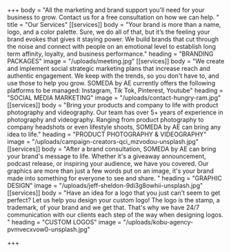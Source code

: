 +++
body = "All the marketing and brand support you'll need for your business to grow. Contact us for a free consultation on how we can help. "
title = "Our Services"
[[services]]
body = "Your brand is more than a name, logo, and a color palette. Sure, we do all of that, but it’s the feeling your brand evokes that gives it staying power. We build brands that cut through the noise and connect with people on an emotional level to establish long term affinity, loyalty, and business performance."
heading = "BRANDING PACKAGES"
image = "/uploads/meeting.jpg"
[[services]]
body = "We create and implement social strategic marketing plans that increase reach and authentic engagement. We keep with the trends, so you don't have to, and use those to help you grow. SOMEDA by AE currently offers the following platforms to be managed: Instagram, Tik Tok, Pinterest, Youtube"
heading = "SOCIAL MEDIA MARKETING"
image = "/uploads/contact-hungry-ram.jpg"
[[services]]
body = "Bring your products and company to life with product photography and videography. Our team has over 5+ years of experience in photography and videography. Ranging from product photography to company headshots or even lifestyle shoots, SOMEDA by AE can bring any idea to life."
heading = "PRODUCT PHOTOGRAPHY & VIDEOGRAPHY"
image = "/uploads/campaign-creators-qci_mzvodou-unsplash.jpg"
[[services]]
body = "After a brand consultation, SOMEDA by AE can bring your brand's message to life. Whether it's a giveaway announcement, podcast release, or inspiring your audience, we have you covered. Our graphics are more than just a few words put on an image, it's your brand made into something for everyone to see and share. "
heading = "GRAPHIC DESIGN"
image = "/uploads/jeff-sheldon-9di3g8owhii-unsplash.jpg"
[[services]]
body = "Have an idea for a logo that you just can't seem to get perfect? Let us help you design your custom logo! The logo is the stamp, a trademark, of your brand and we get that. That's why we have 24/7 communication with our clients each step of the way when designing logos. "
heading = "CUSTOM LOGOS"
image = "/uploads/kobu-agency-pvmvecxvow0-unsplash.jpg"

+++
